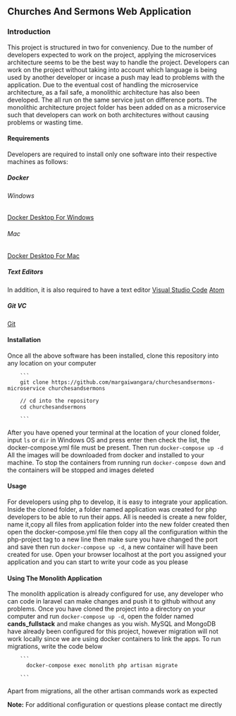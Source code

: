 ## Churches And Sermons Web Application

### Introduction

This project is structured in two for conveniency. Due to the number of developers expected to work on the project, applying the microservices architecture seems to be the best way to handle the project. Developers can work on the project without taking into account which language is being used by another developer or incase a push may lead to problems with the application. Due to the eventual cost of handling the microservice architecture, as a fail safe, a monolithic architecture has also been developed. The all run on the same service just on difference ports. The monolithic architecture project folder has been added on as a microservice such that developers can work on both architectures without causing problems or wasting time.

#### Requirements

Developers are required to install only one software into their respective machines as follows:

##### Docker

###### Windows

[Docker Desktop For Windows](https://hub.docker.com/editions/community/docker-ce-desktop-windows)

###### Mac

[Docker Desktop For Mac](https://hub.docker.com/editions/community/docker-ce-desktop-mac)

##### Text Editors

In addition, it is also required to have a text editor
[Visual Studio Code](https://code.visualstudio.com/download)
[Atom](https://atom.io/)

##### Git VC

[Git](https://git-scm.com/)

#### Installation

Once all the above software has been installed, clone this repository into any location on your computer

        ```
        git clone https://github.com/margaiwangara/churchesandsermons-microservice churchesandsermons

        // cd into the repository
        cd churchesandsermons

        ```

After you have opened your terminal at the location of your cloned folder, input `ls` or `dir` in Windows OS and press enter then check the list, the docker-compose.yml file must be present. Then run `docker-compose up -d`
All the images will be downloaded from docker and installed to your machine. To stop the containers from running run `docker-compose down` and the containers will be stopped and images deleted

#### Usage

For developers using php to develop, it is easy to integrate your application. Inside the cloned folder, a folder named application was created for php developers to be able to run their apps. All is needed is create a new folder, name it,copy all files from application folder into the new folder created then open the docker-compose.yml file then copy all the configuration within the php-project tag to a new line then make sure you have changed the port and save then run `docker-compose up -d`, a new container will have been created for use. Open your browser localhost at the port you assigned your application and you can start to write your code as you please

#### Using The Monolith Application

The monolith application is already configured for use, any developer who can code in laravel can make changes and push it to github without any problems. Once you have cloned the project into a directory on your computer and run `docker-compose up -d`, open the folder named **cands_fullstack** and make changes as you wish. MySQL and MongoDB have already been configured for this project, however migration will not work locally since we are using docker containers to link the apps. To run migrations, write the code below

        ```
          docker-compose exec monolith php artisan migrate

        ```

Apart from migrations, all the other artisan commands work as expected

**Note:** For additional configuration or questions please contact me directly
